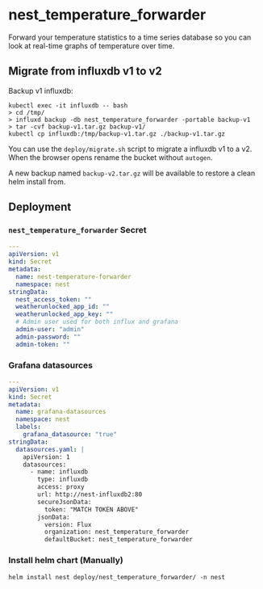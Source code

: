 # nest_temperature_forwarder

Forward your temperature statistics to a time series database so you can look at
real-time graphs of temperature over time.

## Migrate from influxdb v1 to v2

Backup v1 influxdb:

```console
kubectl exec -it influxdb -- bash
> cd /tmp/
> influxd backup -db nest_temperature_forwarder -portable backup-v1
> tar -cvf backup-v1.tar.gz backup-v1/
kubectl cp influxdb:/tmp/backup-v1.tar.gz ./backup-v1.tar.gz
```

You can use the `deploy/migrate.sh` script to migrate a influxdb v1 to a v2.
When the browser opens rename the bucket without `autogen`.

A new backup named `backup-v2.tar.gz` will be available to restore a clean helm
install from.


## Deployment

### `nest_temperature_forwarder` Secret

```yaml
---
apiVersion: v1
kind: Secret
metadata:
  name: nest-temperature-forwarder
  namespace: nest
stringData:
  nest_access_token: ""
  weatherunlocked_app_id: ""
  weatherunlocked_app_key: ""
  # Admin user used for both influx and grafana
  admin-user: "admin"
  admin-password: ""
  admin-token: ""
```

### Grafana datasources

```yaml
---
apiVersion: v1
kind: Secret
metadata:
  name: grafana-datasources
  namespace: nest
  labels:
    grafana_datasource: "true"
stringData:
  datasources.yaml: |
    apiVersion: 1
    datasources:
      - name: influxdb
        type: influxdb
        access: proxy
        url: http://nest-influxdb2:80
        secureJsonData:
          token: "MATCH TOKEN ABOVE"
        jsonData:
          version: Flux
          organization: nest_temperature_forwarder
          defaultBucket: nest_temperature_forwarder
```

### Install helm chart (Manually)

```console
helm install nest deploy/nest_temperature_forwarder/ -n nest
```

